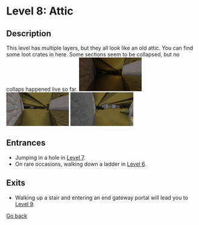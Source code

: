 # Level 8: Attic

## Description
This level has multiple layers, but they all look like an old attic. You can find some loot crates in here. Some sections seem to be collapsed, but no collaps happened live so far.
<img src="./img/Level_8_0_dark.png" width="33%" />
<img src="./img/Level_8_0_light.png" width="33%" title="Image 1 but with fullbright" />
<img src="./img/Level_8_1.png" width="33%"/>

## Entrances
* Jumping in a hole in <a href="./Level_7.md">Level 7</a>.
* On rare occasions, walking down a ladder in <a href="./Level_6.md">Level 6</a>.

## Exits
* Walking up a stair and entering an end gateway portal will lead you to <a href="./Level_9.md">Level 9</a>.

<a href="./Levels.md">Go back</a>